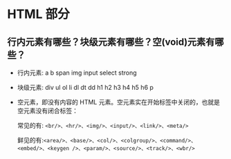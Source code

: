 # HTML 部分

## 行内元素有哪些？块级元素有哪些？空(void)元素有哪些？

- 行内元素: a b span img input select strong
- 块级元素: div ul ol li dl dt dd h1 h2 h3 h4 h5 h6 p
- 空元素，即没有内容的 HTML 元素。空元素实在开始标签中关闭的，也就是空元素没有闭合标签：

  常见的有: `<br/>、<hr/>、<img/>、<input/>、<link/>、<meta/>`

  鲜见的有:`<area/>、<base/>、<col/>、<colgroup/>、<command/>、<embed/>、<keygen />、<param/>、<source/>、<track/>、<wbr/>`
